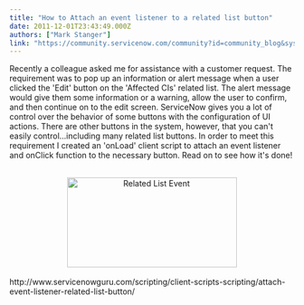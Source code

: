 ```yaml
---
title: "How to Attach an event listener to a related list button"
date: 2011-12-01T23:43:49.000Z
authors: ["Mark Stanger"]
link: "https://community.servicenow.com/community?id=community_blog&sys_id=f49daa69dbd0dbc01dcaf3231f96195e"
---
```

<p>Recently a colleague asked me for assistance with a customer request. The requirement was to pop up an information or alert message when a user clicked the 'Edit' button on the 'Affected CIs' related list. The alert message would give them some information or a warning, allow the user to confirm, and then continue on to the edit screen. ServiceNow gives you a lot of control over the behavior of some buttons with the configuration of UI actions. There are other buttons in the system, however, that you can't easily control...including many related list buttons. In order to meet this requirement I created an 'onLoad' client script to attach an event listener and onClick function to the necessary button. Read on to see how it's done!<br /><center><br /><a href="http://www.servicenowguru.com/scripting/client-scripts-scripting/attach-event-listener-related-list-button/"><img src="http://www.servicenowguru.com/wp-content/uploads/2011/12/RelatedListEvent-300x159.jpg" alt="Related List Event" title="Related List Event" width="300" height="159" class="aligncenter size-medium wp-image-4181" /></a><br /></center><br />http://www.servicenowguru.com/scripting/client-scripts-scripting/attach-event-listener-related-list-button/</p>